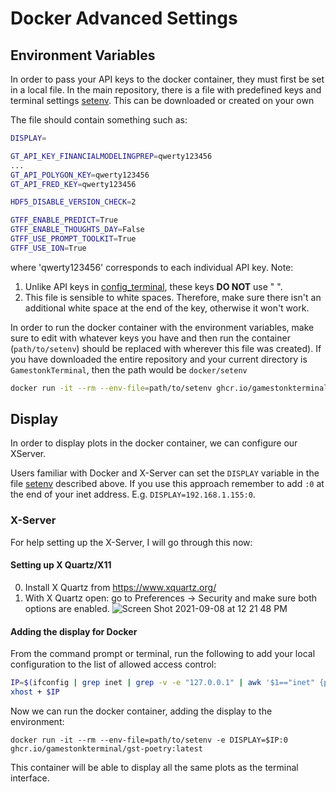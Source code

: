 # Docker Advanced Settings

## Environment Variables

In order to pass your API keys to the docker container, they must first be set in a local file.  In the main repository,
there is a file with predefined keys and terminal settings [setenv](/docker/setenv).  This can be downloaded or created
on your own

The file should contain something such as:

```bash
DISPLAY=

GT_API_KEY_FINANCIALMODELINGPREP=qwerty123456
...
GT_API_POLYGON_KEY=qwerty123456
GT_API_FRED_KEY=qwerty123456

HDF5_DISABLE_VERSION_CHECK=2

GTFF_ENABLE_PREDICT=True
GTFF_ENABLE_THOUGHTS_DAY=False
GTFF_USE_PROMPT_TOOLKIT=True
GTFF_USE_ION=True
```

where 'qwerty123456' corresponds to each individual API key. Note:

1. Unlike API keys in [config_terminal](/gamestonk_terminal/config_terminal.py), these keys **DO NOT** use " ".
2. This file is sensible to white spaces. Therefore, make sure there isn't an additional white space at the end of the
   key, otherwise it won't work.

In order to run the docker container with the environment variables, make sure to edit with whatever keys you have and
then run the container (`path/to/setenv`) should be replaced with wherever this file was created).  If you have
downloaded the entire repository and your current directory is `GamestonkTerminal`, then the path would be `docker/setenv`

```bash
docker run -it --rm --env-file=path/to/setenv ghcr.io/gamestonkterminal/gst-poetry:latest
```

## Display

In order to display plots in the docker container, we can configure our XServer.

Users familiar with Docker and X-Server can set the `DISPLAY` variable in the file [setenv](/docker/setenv) described
above. If you use this approach remember to add `:0` at the end of your inet address. E.g. `DISPLAY=192.168.1.155:0`.

### X-Server

For help setting up the X-Server, I will go through this now:

#### Setting up X Quartz/X11

0. Install X Quartz from  <https://www.xquartz.org/>
1. With X Quartz open: go to Preferences -> Security and make sure both options are enabled.
![Screen Shot 2021-09-08 at 12 21 48 PM](https://user-images.githubusercontent.com/18151143/132548605-235d774b-9aa6-4a45-afcf-58fb775d376a.png)

#### Adding the display for Docker

From the command prompt or terminal, run the following to add your local configuration to the list of allowed access control:

```bash
IP=$(ifconfig | grep inet | grep -v -e "127.0.0.1" | awk '$1=="inet" {print $2}')
xhost + $IP
```

Now we can run the docker container, adding the display to the environment:

```bach
docker run -it --rm --env-file=path/to/setenv -e DISPLAY=$IP:0 ghcr.io/gamestonkterminal/gst-poetry:latest
```

This container will be able to display all the same plots as the terminal interface.
